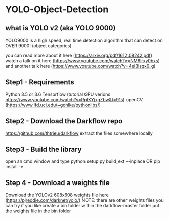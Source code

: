 # YOLO-Object-Detection
## what is YOLO v2 (aka YOLO 9000)
YOLO9000 is a high speed, real time detection algorithm that can detect on OVER 9000! (object categories)

you can read more about it here (https://arxiv.org/pdf/1612.08242.pdf)
watch a talk on it here (https://www.youtube.com/watch?v=NM6lrxy0bxs)
and another talk here (https://www.youtube.com/watch?v=4eIBisqx9_g)

## Step1 - Requirements
Python 3.5 or 3.6
Tensorflow (tutorial GPU verions https://www.youtube.com/watch?v=RplXYjxgZbw&t=91s)
openCV (https://www.lfd.uci.edu/~gohlke/pythonlibs/)

## Step2 - Download the Darkflow repo
https://github.com/thtrieu/darkflow
extract the files somewhere locally

## Step3 - Build the library
open an cmd window and type
python setup.py build_ext --inplace
OR
pip install -e .

## Step 4 - Download a weights file
Download the YOLOv2 608x608 weights file here (https://pjreddie.com/darknet/yolo/)
NOTE: there are other weights files you can try if you like
create a bin folder within the darkflow-master folder
put the weights file in the bin folder
